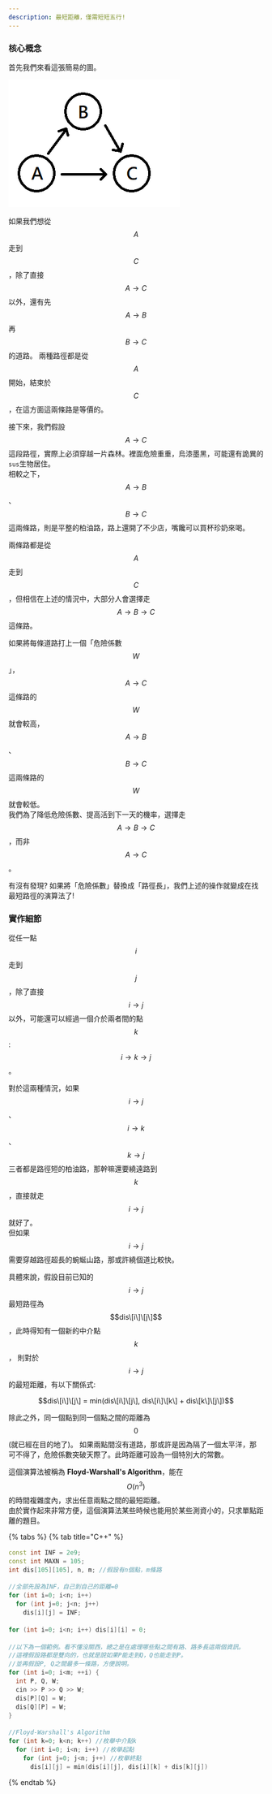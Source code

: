 ```yaml
---
description: 最短距離，僅需短短五行!
---
```


### 核心概念

首先我們來看這張簡易的圖。

![](../.gitbook/assets/simple-transitive-graph.png)

如果我們想從 $$A$$ 走到 $$C$$，除了直接 $$A \rightarrow C$$ 以外，還有先 $$A \rightarrow B$$ 再 $$B \rightarrow C$$ 的道路。
兩種路徑都是從 $$A$$ 開始，結束於 $$C$$，在這方面這兩條路是等價的。

接下來，我們假設 $$A \rightarrow C$$ 這段路徑，實際上必須穿越一片森林。裡面危險重重，烏漆墨黑，可能還有詭異的`sus`生物居住。\
相較之下，$$A \rightarrow B$$、$$B \rightarrow C$$ 這兩條路，則是平整的柏油路，路上還開了不少店，嘴饞可以買杯珍奶來喝。

兩條路都是從 $$A$$ 走到 $$C$$，但相信在上述的情況中，大部分人會選擇走 $$A \rightarrow B \rightarrow C$$ 這條路。

如果將每條道路打上一個「危險係數 $$W$$」， $$A \rightarrow C$$ 這條路的 $$W$$ 就會較高，
$$A \rightarrow B$$、$$B \rightarrow C$$ 這兩條路的 $$W$$ 就會較低。\
我們為了降低危險係數、提高活到下一天的機率，選擇走 $$A \rightarrow B \rightarrow C$$，而非 $$A \rightarrow C$$。

有沒有發現? 如果將「危險係數」替換成「路徑長」，我們上述的操作就變成在找最短路徑的演算法了!

### 實作細節

從任一點 $$i$$ 走到 $$j$$，除了直接 $$i \rightarrow j$$ 以外，可能還可以經過一個介於兩者間的點 $$k$$: $$i \rightarrow k \rightarrow j$$。

對於這兩種情況，如果 $$i \rightarrow j$$、$$i \rightarrow k$$、$$k \rightarrow j$$ 三者都是路徑短的柏油路，那幹嘛還要繞遠路到 $$k$$，直接就走 $$i \rightarrow j$$ 就好了。\
但如果 $$i \rightarrow j$$ 需要穿越路徑超長的蜿蜒山路，那或許繞個道比較快。

具體來說，假設目前已知的 $$i \rightarrow j$$ 最短路徑為 $$dis\[i\]\[j\]$$，此時得知有一個新的中介點 $$k$$，
則對於 $$i \rightarrow j$$ 的最短距離，有以下關係式:

$$dis\[i\]\[j\] = min(dis\[i\]\[j\], dis\[i\]\[k\] + dis\[k\]\[j\])$$

除此之外，同一個點到同一個點之間的距離為 $$0$$(就已經在目的地了)。
如果兩點間沒有道路，那或許是因為隔了一個太平洋，那可不得了，危險係數突破天際了。此時距離可設為一個特別大的常數。

這個演算法被稱為 **Floyd-Warshall's Algorithm**，能在 $$O(n^3)$$ 的時間複雜度內，求出任意兩點之間的最短距離。\
由於實作起來非常方便，這個演算法某些時候也能用於某些測資小的，只求單點距離的題目。

{% tabs %}
{% tab title="C++" %}
```cpp
const int INF = 2e9;
const int MAXN = 105;
int dis[105][105], n, m; //假設有n個點，m條路

//全部先設為INF，自己到自己的距離=0
for (int i=0; i<n; i++)
  for (int j=0; j<n; j++)
    dis[i][j] = INF;

for (int i=0; i<n; i++) dis[i][i] = 0;

//以下為一個範例。看不懂沒關西，總之是在處理哪些點之間有路、路多長這兩個資訊。
//這裡假設路都是雙向的，也就是說如果P能走到Q，Q也能走到P。
//並再假設P, Q之間最多一條路，方便說明。
for (int i=0; i<m; ++i) {
  int P, Q, W;
  cin >> P >> Q >> W;
  dis[P][Q] = W;
  dis[Q][P] = W;
}

//Floyd-Warshall's Algorithm
for (int k=0; k<n; k++) //枚舉中介點k
  for (int i=0; i<n; i++) //枚舉起點
    for (int j=0; j<n; j++) //枚舉終點
      dis[i][j] = min(dis[i][j], dis[i][k] + dis[k][j])
```
{% endtab %}
